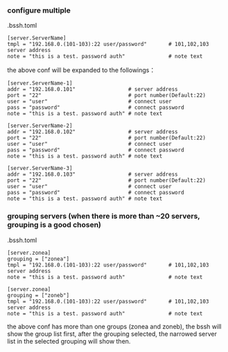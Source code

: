 ### configure multiple 

.bssh.toml

```
[server.ServerName]
tmpl = "192.168.0.(101-103):22 user/password"       # 101,102,103 server address
note = "this is a test. password auth"              # note text
```

the above conf will be expanded to the followings：

```
[server.ServerName-1]
addr = "192.168.0.101"                 # server address
port = "22"                            # port number(Default:22)
user = "user"                          # connect user
pass = "password"                      # connect password
note = "this is a test. password auth" # note text

[server.ServerName-2]
addr = "192.168.0.102"                 # server address
port = "22"                            # port number(Default:22)
user = "user"                          # connect user
pass = "password"                      # connect password
note = "this is a test. password auth" # note text

[server.ServerName-3]
addr = "192.168.0.103"                 # server address
port = "22"                            # port number(Default:22)
user = "user"                          # connect user
pass = "password"                      # connect password
note = "this is a test. password auth" # note text
```

### grouping servers (when there is more than ~20 servers, grouping is a good chosen)

.bssh.toml

```
[server.zonea]
grouping = ["zonea"]
tmpl = "192.168.0.(101-103):22 user/password"       # 101,102,103 server address
note = "this is a test. password auth"              # note text

[server.zonea]
grouping = ["zoneb"]
tmpl = "192.168.0.(101-103):22 user/password"       # 101,102,103 server address
note = "this is a test. password auth"              # note text
```

the above conf has more than one groups (zonea and zoneb), the bssh will show the group list first,
after the grouping selected, the narrowed server list in the selected grouping will show then.